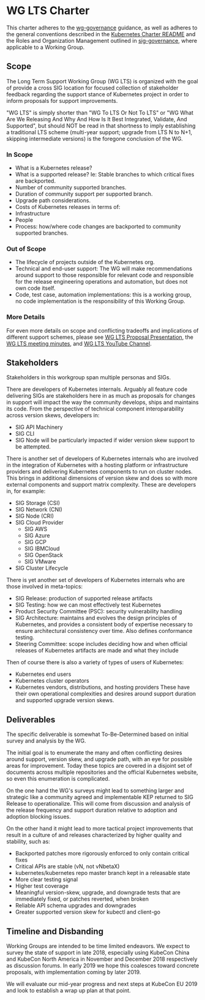 # WG LTS Charter
This charter adheres to the [wg-governance] guidance, as well as
adheres to the general conventions described in the [Kubernetes
Charter README] and the Roles and Organization Management outlined
in [sig-governance], where applicable to a Working Group.

## Scope
The Long Term Support Working Group (WG LTS) is organized with the
goal of provide a cross SIG location for focused collection of
stakeholder feedback regarding the support stance of Kubernetes
project in order to inform proposals for support improvements.

"WG LTS" is simply shorter than "WG To LTS Or Not To LTS" or "WG
What Are We Releasing And Why And How Is It Best Integrated, Validate,
And Supported", but should NOT be read in that shortness to imply
establishing a traditional LTS scheme (multi-year support; upgrade
from LTS N to N+1, skipping intermediate versions) is the foregone
conclusion of the WG.

### In Scope
* What is a Kubernetes release?
* What is a supported release?  Ie: Stable branches to which critical fixes are backported.
 * Number of community supported branches.
 * Duration of community support per supported branch.
 * Upgrade path considerations.
* Costs of Kubernetes releases in terms of:
 * Infrastructure
 * People
* Process: how/where code changes are backported to community supported branches.

### Out of Scope
* The lifecycle of projects outside of the Kubernetes org.
* Technical and end-user support:  The WG will make recommendations
  around support to those responsible for relevant code and responsible
  for the release engineering operations and automation, but does not
  own code itself.
* Code, test case, automation implementations:  this is a working
  group, no code implementation is the responsibility of this Working
  Group.

### More Details
For even more details on scope and conflicting tradeoffs and implications of
different support schemes, please see [WG LTS Proposal Presentation],
the [WG LTS meeting minutes], and [WG LTS YouTube Channel].

## Stakeholders
Stakeholders in this workgroup span multiple personas and SIGs.

There are developers of Kubernetes internals.  Arguably all feature
code delivering SIGs are stakeholders here in as much as proposals
for changes in support will impact the way the community develops,
ships and maintains its code.  From the perspective of technical
component interoparability across version skews, developers in:
* SIG API Machinery
* SIG CLI
* SIG Node
will be particularly impacted if wider version skew support to be
attempted.

There is another set of developers of Kubernetes internals who
are involved in the integration of Kubernetes with a hosting
platform or infrastructure providers and delivering Kubernetes
components to run on cluster nodes. This brings in additional dimensions
of version skew and does so with more external components and support
matrix complexity.  These are developers in, for example:
* SIG Storage (CSI)
* SIG Network (CNI)
* SIG Node (CRI)
* SIG Cloud Provider
  * SIG AWS
  * SIG Azure
  * SIG GCP
  * SIG IBMCloud
  * SIG OpenStack
  * SIG VMware
* SIG Cluster Lifecycle

There is yet another set of developers of Kubernetes internals who are
those involved in meta-topics:
* SIG Release: production of supported release artifacts
* SIG Testing: how we can most effectively test Kubernetes
* Product Security Committee (PSC): security vulnerability handling
* SIG Architecture: maintains and evolves the design principles of Kubernetes, and provides a consistent body of expertise necessary to ensure architectural consistency over time.  Also defines conformance testing.
* Steering Committee: scope includes deciding how and when official releases of Kubernetes artifacts are made and what they include

Then of course there is also a variety of types of users of Kubernetes:
* Kubernetes end users
* Kubernetes cluster operators
* Kubernetes vendors, distributions, and hosting providers
These have their own operational complexities and desires around support
duration and supported upgrade version skews.

## Deliverables
The specific deliverable is somewhat To-Be-Determined based on
initial survey and analysis by the WG.

The initial goal is to enumerate the many and often conflicting
desires around support, version skew, and upgrade path, with an eye
for possible areas for improvement.  Today these topics are covered
in a disjoint set of documents across multiple repositories and the
official Kubernetes website, so even this enumeration is complicated.

On the one hand the WG's surveys might lead to something larger and
strategic like a community agreed and implementable KEP returned
to SIG Release to operationalize.  This will come from discussion
and analysis of the release frequency and support duration relative
to adoption and adoption blocking issues.

On the other hand it might lead to more tactical project improvements
that result in a culture of and releases characterized by higher
quality and stability, such as:
* Backported patches more rigorously enforced to only contain critical fixes
* Critical APIs are stable (vN, not vNbetaX)
* kubernetes/kubernetes repo master branch kept in a releasable state
* More clear testing signal
* Higher test coverage
* Meaningful version-skew, upgrade, and downgrade tests that are immediately fixed, or patches reverted, when broken
* Reliable API schema upgrades and downgrades
* Greater supported version skew for kubectl and client-go

## Timeline and Disbanding
Working Groups are intended to be time limited endeavors.  We expect
to survey the state of support in late 2018, especially using KubeCon
China and KubeCon North America in November and December 2018
respectively as discussion forums.  In early 2019 we hope this
coalesces toward concrete proposals, with implementation coming by
later 2019.

We will evaluate our mid-year progress and next steps at KubeCon
EU 2019 and look to establish a wrap up plan at that point.

[wg-governance]: https://git.k8s.io/community/committee-steering/governance/wg-governance.md
[Kubernetes Charter README]: https://git.k8s.io/community/committee-steering/governance/README.md
[sig-governance]: https://git.k8s.io/community/committee-steering/governance/sig-governance.md
[WG LTS Proposal Presentation]: https://docs.google.com/presentation/d/1-Z-mUNIs3mUi7AdP1KwoAVNviwKrCoo3lxMb5wzCWbk/edit?usp=sharing
[WG LTS meeting minutes]: https://docs.google.com/document/d/1J2CJ-q9WlvCnIVkoEo9tAo19h08kOgUJAS3HxaSMsLA/edit?ts=5bda357d
[WG LTS YouTube Channel]: https://www.youtube.com/playlist?list=PL69nYSiGNLP13_zDqYfUjfLZ2Lu9a3pv-
